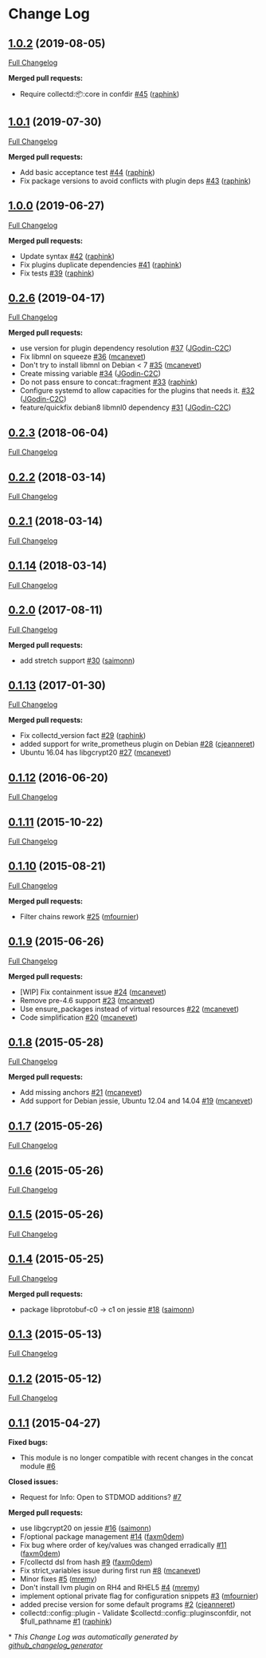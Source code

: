 # Change Log

## [1.0.2](https://github.com/camptocamp/puppet-collectd/tree/1.0.2) (2019-08-05)
[Full Changelog](https://github.com/camptocamp/puppet-collectd/compare/1.0.1...1.0.2)

**Merged pull requests:**

- Require collectd::package::core in confdir [\#45](https://github.com/camptocamp/puppet-collectd/pull/45) ([raphink](https://github.com/raphink))

## [1.0.1](https://github.com/camptocamp/puppet-collectd/tree/1.0.1) (2019-07-30)
[Full Changelog](https://github.com/camptocamp/puppet-collectd/compare/1.0.0...1.0.1)

**Merged pull requests:**

- Add basic acceptance test [\#44](https://github.com/camptocamp/puppet-collectd/pull/44) ([raphink](https://github.com/raphink))
- Fix package versions to avoid conflicts with plugin deps [\#43](https://github.com/camptocamp/puppet-collectd/pull/43) ([raphink](https://github.com/raphink))

## [1.0.0](https://github.com/camptocamp/puppet-collectd/tree/1.0.0) (2019-06-27)
[Full Changelog](https://github.com/camptocamp/puppet-collectd/compare/0.2.6...1.0.0)

**Merged pull requests:**

- Update syntax [\#42](https://github.com/camptocamp/puppet-collectd/pull/42) ([raphink](https://github.com/raphink))
- Fix plugins duplicate dependencies [\#41](https://github.com/camptocamp/puppet-collectd/pull/41) ([raphink](https://github.com/raphink))
- Fix tests [\#39](https://github.com/camptocamp/puppet-collectd/pull/39) ([raphink](https://github.com/raphink))

## [0.2.6](https://github.com/camptocamp/puppet-collectd/tree/0.2.6) (2019-04-17)
[Full Changelog](https://github.com/camptocamp/puppet-collectd/compare/0.2.3...0.2.6)

**Merged pull requests:**

- use version for plugin dependency resolution [\#37](https://github.com/camptocamp/puppet-collectd/pull/37) ([JGodin-C2C](https://github.com/JGodin-C2C))
- Fix libmnl on squeeze [\#36](https://github.com/camptocamp/puppet-collectd/pull/36) ([mcanevet](https://github.com/mcanevet))
- Don't try to install libmnl on Debian \< 7 [\#35](https://github.com/camptocamp/puppet-collectd/pull/35) ([mcanevet](https://github.com/mcanevet))
- Create missing variable [\#34](https://github.com/camptocamp/puppet-collectd/pull/34) ([JGodin-C2C](https://github.com/JGodin-C2C))
- Do not pass ensure to concat::fragment [\#33](https://github.com/camptocamp/puppet-collectd/pull/33) ([raphink](https://github.com/raphink))
- Configure systemd to allow capacities for the plugins that needs it. [\#32](https://github.com/camptocamp/puppet-collectd/pull/32) ([JGodin-C2C](https://github.com/JGodin-C2C))
- feature/quickfix debian8 libmnl0 dependency [\#31](https://github.com/camptocamp/puppet-collectd/pull/31) ([JGodin-C2C](https://github.com/JGodin-C2C))

## [0.2.3](https://github.com/camptocamp/puppet-collectd/tree/0.2.3) (2018-06-04)
[Full Changelog](https://github.com/camptocamp/puppet-collectd/compare/0.2.2...0.2.3)

## [0.2.2](https://github.com/camptocamp/puppet-collectd/tree/0.2.2) (2018-03-14)
[Full Changelog](https://github.com/camptocamp/puppet-collectd/compare/0.2.1...0.2.2)

## [0.2.1](https://github.com/camptocamp/puppet-collectd/tree/0.2.1) (2018-03-14)
[Full Changelog](https://github.com/camptocamp/puppet-collectd/compare/0.1.14...0.2.1)

## [0.1.14](https://github.com/camptocamp/puppet-collectd/tree/0.1.14) (2018-03-14)
[Full Changelog](https://github.com/camptocamp/puppet-collectd/compare/0.2.0...0.1.14)

## [0.2.0](https://github.com/camptocamp/puppet-collectd/tree/0.2.0) (2017-08-11)
[Full Changelog](https://github.com/camptocamp/puppet-collectd/compare/0.1.13...0.2.0)

**Merged pull requests:**

- add stretch support [\#30](https://github.com/camptocamp/puppet-collectd/pull/30) ([saimonn](https://github.com/saimonn))

## [0.1.13](https://github.com/camptocamp/puppet-collectd/tree/0.1.13) (2017-01-30)
[Full Changelog](https://github.com/camptocamp/puppet-collectd/compare/0.1.12...0.1.13)

**Merged pull requests:**

- Fix collectd\_version fact [\#29](https://github.com/camptocamp/puppet-collectd/pull/29) ([raphink](https://github.com/raphink))
- added support for write\_prometheus plugin on Debian [\#28](https://github.com/camptocamp/puppet-collectd/pull/28) ([cjeanneret](https://github.com/cjeanneret))
- Ubuntu 16.04 has libgcrypt20 [\#27](https://github.com/camptocamp/puppet-collectd/pull/27) ([mcanevet](https://github.com/mcanevet))

## [0.1.12](https://github.com/camptocamp/puppet-collectd/tree/0.1.12) (2016-06-20)
[Full Changelog](https://github.com/camptocamp/puppet-collectd/compare/0.1.11...0.1.12)

## [0.1.11](https://github.com/camptocamp/puppet-collectd/tree/0.1.11) (2015-10-22)
[Full Changelog](https://github.com/camptocamp/puppet-collectd/compare/0.1.10...0.1.11)

## [0.1.10](https://github.com/camptocamp/puppet-collectd/tree/0.1.10) (2015-08-21)
[Full Changelog](https://github.com/camptocamp/puppet-collectd/compare/0.1.9...0.1.10)

**Merged pull requests:**

- Filter chains rework [\#25](https://github.com/camptocamp/puppet-collectd/pull/25) ([mfournier](https://github.com/mfournier))

## [0.1.9](https://github.com/camptocamp/puppet-collectd/tree/0.1.9) (2015-06-26)
[Full Changelog](https://github.com/camptocamp/puppet-collectd/compare/0.1.8...0.1.9)

**Merged pull requests:**

- \[WIP\] Fix containment issue [\#24](https://github.com/camptocamp/puppet-collectd/pull/24) ([mcanevet](https://github.com/mcanevet))
- Remove pre-4.6 support [\#23](https://github.com/camptocamp/puppet-collectd/pull/23) ([mcanevet](https://github.com/mcanevet))
- Use ensure\_packages instead of virtual resources [\#22](https://github.com/camptocamp/puppet-collectd/pull/22) ([mcanevet](https://github.com/mcanevet))
- Code simplification [\#20](https://github.com/camptocamp/puppet-collectd/pull/20) ([mcanevet](https://github.com/mcanevet))

## [0.1.8](https://github.com/camptocamp/puppet-collectd/tree/0.1.8) (2015-05-28)
[Full Changelog](https://github.com/camptocamp/puppet-collectd/compare/0.1.7...0.1.8)

**Merged pull requests:**

- Add missing anchors [\#21](https://github.com/camptocamp/puppet-collectd/pull/21) ([mcanevet](https://github.com/mcanevet))
- Add support for Debian jessie, Ubuntu 12.04 and 14.04 [\#19](https://github.com/camptocamp/puppet-collectd/pull/19) ([mcanevet](https://github.com/mcanevet))

## [0.1.7](https://github.com/camptocamp/puppet-collectd/tree/0.1.7) (2015-05-26)
[Full Changelog](https://github.com/camptocamp/puppet-collectd/compare/0.1.6...0.1.7)

## [0.1.6](https://github.com/camptocamp/puppet-collectd/tree/0.1.6) (2015-05-26)
[Full Changelog](https://github.com/camptocamp/puppet-collectd/compare/0.1.5...0.1.6)

## [0.1.5](https://github.com/camptocamp/puppet-collectd/tree/0.1.5) (2015-05-26)
[Full Changelog](https://github.com/camptocamp/puppet-collectd/compare/0.1.4...0.1.5)

## [0.1.4](https://github.com/camptocamp/puppet-collectd/tree/0.1.4) (2015-05-25)
[Full Changelog](https://github.com/camptocamp/puppet-collectd/compare/0.1.3...0.1.4)

**Merged pull requests:**

- package libprotobuf-c0 -\> c1 on jessie [\#18](https://github.com/camptocamp/puppet-collectd/pull/18) ([saimonn](https://github.com/saimonn))

## [0.1.3](https://github.com/camptocamp/puppet-collectd/tree/0.1.3) (2015-05-13)
[Full Changelog](https://github.com/camptocamp/puppet-collectd/compare/0.1.2...0.1.3)

## [0.1.2](https://github.com/camptocamp/puppet-collectd/tree/0.1.2) (2015-05-12)
[Full Changelog](https://github.com/camptocamp/puppet-collectd/compare/0.1.1...0.1.2)

## [0.1.1](https://github.com/camptocamp/puppet-collectd/tree/0.1.1) (2015-04-27)
**Fixed bugs:**

- This module is no longer compatible with recent changes in the concat module [\#6](https://github.com/camptocamp/puppet-collectd/issues/6)

**Closed issues:**

- Request for Info: Open to STDMOD additions? [\#7](https://github.com/camptocamp/puppet-collectd/issues/7)

**Merged pull requests:**

- use libgcrypt20 on jessie [\#16](https://github.com/camptocamp/puppet-collectd/pull/16) ([saimonn](https://github.com/saimonn))
- F/optional package management [\#14](https://github.com/camptocamp/puppet-collectd/pull/14) ([faxm0dem](https://github.com/faxm0dem))
- Fix bug where order of key/values was changed erradically [\#11](https://github.com/camptocamp/puppet-collectd/pull/11) ([faxm0dem](https://github.com/faxm0dem))
- F/collectd dsl from hash [\#9](https://github.com/camptocamp/puppet-collectd/pull/9) ([faxm0dem](https://github.com/faxm0dem))
- Fix strict\_variables issue during first run [\#8](https://github.com/camptocamp/puppet-collectd/pull/8) ([mcanevet](https://github.com/mcanevet))
- Minor fixes [\#5](https://github.com/camptocamp/puppet-collectd/pull/5) ([mremy](https://github.com/mremy))
- Don't install lvm plugin on RH4 and RHEL5 [\#4](https://github.com/camptocamp/puppet-collectd/pull/4) ([mremy](https://github.com/mremy))
- implement optional private flag for configuration snippets [\#3](https://github.com/camptocamp/puppet-collectd/pull/3) ([mfournier](https://github.com/mfournier))
- added precise version for some default programs [\#2](https://github.com/camptocamp/puppet-collectd/pull/2) ([cjeanneret](https://github.com/cjeanneret))
- collectd::config::plugin - Validate $collectd::config::pluginsconfdir, not $full\_pathname [\#1](https://github.com/camptocamp/puppet-collectd/pull/1) ([raphink](https://github.com/raphink))



\* *This Change Log was automatically generated by [github_changelog_generator](https://github.com/skywinder/Github-Changelog-Generator)*